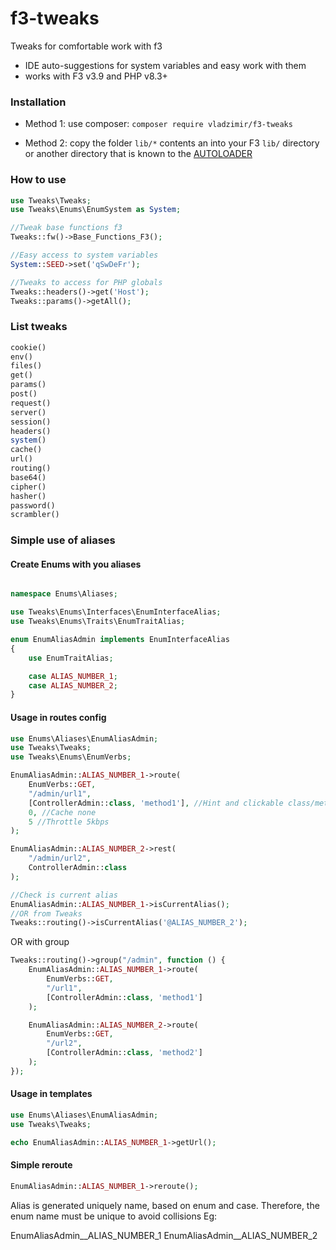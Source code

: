# f3-tweaks
Tweaks for comfortable work with f3
* IDE auto-suggestions for system variables and easy work with them 
* works with F3 v3.9 and PHP v8.3+

### Installation
- Method 1: use composer: `composer require vladzimir/f3-tweaks`

- Method 2: copy the folder `lib/*` contents an into your F3 `lib/` directory or another directory that is known to the [AUTOLOADER](https://fatfreeframework.com/quick-reference#AUTOLOAD)

### How to use
```php
use Tweaks\Tweaks;
use Tweaks\Enums\EnumSystem as System;

//Tweak base functions f3
Tweaks::fw()->Base_Functions_F3();

//Easy access to system variables
System::SEED->set('qSwDeFr');

//Tweaks to access for PHP globals
Tweaks::headers()->get('Host');
Tweaks::params()->getAll();
```
### List tweaks
```php
cookie()
env()
files()
get()
params()
post()
request()
server()
session()
headers()
system()
cache()
url()
routing()
base64()
cipher()
hasher()
password()
scrambler()
```
### Simple use of aliases 
#### Create Enums with you aliases
```php

namespace Enums\Aliases;

use Tweaks\Enums\Interfaces\EnumInterfaceAlias;
use Tweaks\Enums\Traits\EnumTraitAlias;

enum EnumAliasAdmin implements EnumInterfaceAlias
{
    use EnumTraitAlias;

    case ALIAS_NUMBER_1;
    case ALIAS_NUMBER_2;
}

```
#### Usage in routes config
```php
use Enums\Aliases\EnumAliasAdmin;
use Tweaks\Tweaks;
use Tweaks\Enums\EnumVerbs;

EnumAliasAdmin::ALIAS_NUMBER_1->route(
    EnumVerbs::GET,
    "/admin/url1",
    [ControllerAdmin::class, 'method1'], //Hint and clickable class/method. Autodetect is static/dynamic method.
    0, //Cache none
    5 //Throttle 5kbps
);

EnumAliasAdmin::ALIAS_NUMBER_2->rest(
    "/admin/url2",
    ControllerAdmin::class
);

//Check is current alias
EnumAliasAdmin::ALIAS_NUMBER_1->isCurrentAlias();
//OR from Tweaks
Tweaks::routing()->isCurrentAlias('@ALIAS_NUMBER_2');
```
OR with group
```php
Tweaks::routing()->group("/admin", function () {
    EnumAliasAdmin::ALIAS_NUMBER_1->route(
        EnumVerbs::GET,
        "/url1",
        [ControllerAdmin::class, 'method1']
    );

    EnumAliasAdmin::ALIAS_NUMBER_2->route(
        EnumVerbs::GET,
        "/url2",
        [ControllerAdmin::class, 'method2']
    );
});
```
#### Usage in templates
```php
use Enums\Aliases\EnumAliasAdmin;
use Tweaks\Tweaks;

echo EnumAliasAdmin::ALIAS_NUMBER_1->getUrl();
```
#### Simple reroute
```php
EnumAliasAdmin::ALIAS_NUMBER_1->reroute();
```

Alias is generated uniquely name, based on enum and case. Therefore, the enum name must be unique to avoid collisions
Eg:

EnumAliasAdmin__ALIAS_NUMBER_1
EnumAliasAdmin__ALIAS_NUMBER_2
